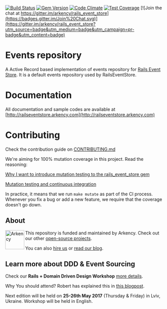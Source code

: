 [![Build Status](https://travis-ci.org/RailsEventStore/rails_event_store_active_record.svg?branch=master)](https://travis-ci.org/arkency/rails_event_store_active_record)
[![Gem Version](https://badge.fury.io/rb/rails_event_store_active_record.svg)](http://badge.fury.io/rb/rails_event_store_active_record)
[![Code Climate](https://codeclimate.com/github/arkency/rails_event_store_active_record/badges/gpa.svg)](https://codeclimate.com/github/arkency/rails_event_store_active_record)
[![Test Coverage](https://codeclimate.com/github/arkency/rails_event_store_active_record/badges/coverage.svg)](https://codeclimate.com/github/arkency/rails_event_store_active_record)
[![Join the chat at https://gitter.im/arkency/rails_event_store](https://badges.gitter.im/Join%20Chat.svg)](https://gitter.im/arkency/rails_event_store?utm_source=badge&utm_medium=badge&utm_campaign=pr-badge&utm_content=badge)

# Events repository

A Active Record based implementation of events repository for [Rails Event Store](http://github.com/arkency/rails_event_store).
It is a default events repository used by RailsEventStore.

# Documentation

All documentation and sample codes are available at [http://railseventstore.arkency.com](http://railseventstore.arkency.com)

# Contributing

Check the contribution guide on [CONTRIBUTING.md](https://github.com/arkency/rails_event_store_active_record/blob/master/CONTRIBUTING.md)

We're aiming for 100% mutation coverage in this project.
Read the reasoning:

[Why I want to introduce mutation testing to the rails_event_store gem](http://blog.arkency.com/2015/04/why-i-want-to-introduce-mutation-testing-to-the-rails-event-store-gem/)

[Mutation testing and continuous integration](http://blog.arkency.com/2015/05/mutation-testing-and-continuous-integration/)

In practice, it means that we run `make mutate` as part of the CI process.
Whenever you fix a bug or add a new feature, we require that the coverage doesn't go down.

## About

<img src="http://arkency.com/images/arkency.png" alt="Arkency" width="60px" align="left" />

This repository is funded and maintained by Arkency. Check out our other [open-source projects](https://github.com/arkency).

You can also [hire us](http://arkency.com) or [read our blog](http://blog.arkency.com).


## Learn more about DDD & Event Sourcing

Check our **Rails + Domain Driven Design Workshop** [more details](http://blog.arkency.com/ddd-training/).

Why You should attend? Robert has explained this in [this blogpost](http://blog.arkency.com/2016/12/why-would-you-even-want-to-listen-about-ddd/).

Next edition will be held on **25-26th May 2017** (Thursday & Friday) in Lviv, Ukraine.
Workshop will be held in English.

